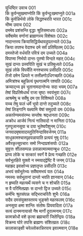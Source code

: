 युधिष्ठिर उवाच	001    
किं कुर्वन्सुखमाप्नोति किं कुर्वन्दुःखमाप्नुते	001a  
किं कुर्वन्निर्भयो लोके सिद्धश्चरति भारत	001c  
भीष्म उवाच	002    
दममेव प्रशंसन्ति वृद्धाः श्रुतिसमाधयः	002a  
सर्वेषामेव वर्णानां ब्राह्मणस्य विशेषतः	002c  
नादान्तस्य क्रियासिद्धिर्यथावदुपलभ्यते	003a  
क्रिया तपश्च वेदाश्च दमे सर्वं प्रतिष्ठितम्	003c  
दमस्तेजो वर्धयति पवित्रं दम उच्यते	004a  
विपाप्मा निर्भयो दान्तः पुरुषो विन्दते महत्	004c  
सुखं दान्तः प्रस्वपिति सुखं च प्रतिबुध्यते	005a  
सुखं लोके विपर्येति मनश्चास्य प्रसीदति	005c  
तेजो दमेन ध्रियते न तत्तीक्ष्णोऽधिगच्छति	006a  
अमित्रांश्च बहून्नित्यं पृथगात्मनि पश्यति	006c  
क्रव्याद्भ्य इव भूतानामदान्तेभ्यः सदा भयम्	007a  
तेषां विप्रतिषेधार्थं राजा सृष्टः स्वयंभुवा	007c  
आश्रमेषु च सर्वेषु दम एव विशिष्यते	008a  
यच्च तेषु फलं धर्मे भूयो दान्ते तदुच्यते	008c  
तेषां लिङ्गानि वक्ष्यामि येषां समुदयो दमः	009a  
अकार्पण्यमसंरम्भः सन्तोषः श्रद्दधानता	009c  
अक्रोध आर्जवं नित्यं नातिवादो न मानिता	010a  
गुरुपूजानसूया च दया भूतेष्वपैशुनम्	010c  
जनवादमृषावादस्तुतिनिन्दाविवर्जनम्	011a  
साधुकामश्चास्पृहयन्नायाति प्रत्ययं नृषु	011c  
अवैरकृत्सूपचारः समो निन्दाप्रशंसयोः	012a  
सुवृत्तः शीलसम्पन्नः प्रसन्नात्मात्मवान्बुधः	012c  
प्राप्य लोके च सत्कारं स्वर्गं वै प्रेत्य गच्छति	012e  
सर्वभूतहिते युक्तो न स्मयाद्द्वेष्टि वै जनम्	013a  
महाह्रद इवाक्षोभ्य प्रज्ञातृप्तः प्रसीदति	013c  
अभयं सर्वभूतेभ्यः सर्वेषामभयं यतः	014a  
नमस्यः सर्वभूतानां दान्तो भवति ज्ञानवान्	014c  
न हृष्यति महत्यर्थे व्यसने च न शोचति	015a  
स वै परिमितप्रज्ञः स दान्तो द्विज उच्यते	015c  
कर्मभिः श्रुतसंपन्नः सद्भिराचरितैः शुभैः	016a  
सदैव दमसंयुक्तस्तस्य भुङ्क्ते महत्फलम्	016c  
अनसूया क्षमा शान्तिः संतोषः प्रियवादिता	017a  
सत्यं दानमनायासो नैष मार्गो दुरात्मनाम्	017c  
कामक्रोधौ वशे कृत्वा ब्रह्मचारी जितेन्द्रियः	018a  
विक्रम्य घोरे तपसि ब्राह्मणः संशितव्रतः	018c  
कालाकाङ्क्षी चरेल्लोकान्निरपाय इवात्मवान्	018e  

